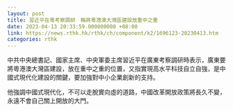 ```yaml
---
layout: post
title: 習近平在粵考察調研　稱將粵港澳大灣區建設放重中之重
date: 2023-04-13 20:33:59.000000000 +08:00
link: https://news.rthk.hk/rthk/ch/component/k2/1696123-20230413.htm
categories: rthk
---
```


中共中央總書記、國家主席、中央軍委主席習近平在廣東考察調研時表示，廣東要將粵港澳大灣區建設，放在重中之重的位置，又指實現高水平科技自立自強，是中國式現代化建設的關鍵，要加強對中小企業創新的支持。

他強調中國式現代化，不可以走脫實向虛的道路，中國改革開放政策將長久不變，永遠不會自己關上開放的大門。
